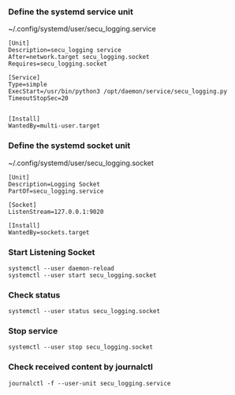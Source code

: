 
### Define the systemd service unit

~/.config/systemd/user/secu_logging.service
```
[Unit]
Description=secu_logging service
After=network.target secu_logging.socket
Requires=secu_logging.socket

[Service]
Type=simple
ExecStart=/usr/bin/python3 /opt/daemon/service/secu_logging.py
TimeoutStopSec=20


[Install]
WantedBy=multi-user.target
```

### Define the systemd socket unit

~/.config/systemd/user/secu_logging.socket
```
[Unit]
Description=Logging Socket
PartOf=secu_logging.service

[Socket]
ListenStream=127.0.0.1:9020

[Install]
WantedBy=sockets.target
```


### Start Listening Socket
```
systemctl --user daemon-reload
systemctl --user start secu_logging.socket
```

### Check status
```
systemctl --user status secu_logging.socket
```

### Stop service
```
systemctl --user stop secu_logging.socket
```

### Check received content by journalctl
```
journalctl -f --user-unit secu_logging.service
```